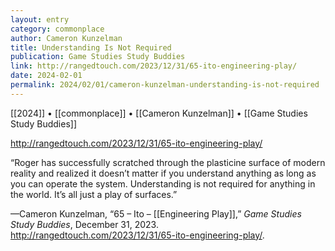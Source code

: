 ```yaml
---
layout: entry
category: commonplace
author: Cameron Kunzelman
title: Understanding Is Not Required
publication: Game Studies Study Buddies
link: http://rangedtouch.com/2023/12/31/65-ito-engineering-play/
date: 2024-02-01
permalink: 2024/02/01/cameron-kunzelman-understanding-is-not-required
---
```


[[2024]] • [[commonplace]] • [[Cameron Kunzelman]] • [[Game Studies Study Buddies]]

http://rangedtouch.com/2023/12/31/65-ito-engineering-play/

“Roger has successfully scratched through the plasticine surface of modern reality and realized it doesn’t matter if you understand anything as long as you can operate the system. Understanding is not required for anything in the world. It’s all just a play of surfaces.”

—Cameron Kunzelman, “65 – Ito – [[Engineering Play]],” *Game Studies Study Buddies*, December 31, 2023. <http://rangedtouch.com/2023/12/31/65-ito-engineering-play/>.